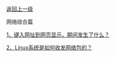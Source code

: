 [返回上一级](./docs/Knowledge/计算机网络/README.md)

网络综合篇

[1、键⼊⽹址到⽹⻚显示，期间发⽣了什么？](#_51-键⼊⽹址到⽹⻚显示，期间发⽣了什么？)

[2、Linux系统是如何收发网络包的？](#_52-linux系统是如何收发网络包的？)

